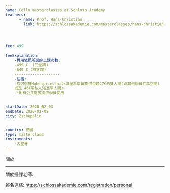 ```yaml
---
name: Cello masterclasses at Schloss Academy
teachers:
      - name: Prof. Hans-Christian 
        link: https://schlossakademie.com/masterclasses/hans-christian-schweiker




fee: 499

feeExplanation: 
    -費用依照所選的上課次數:
    -499 €  (三堂課)
    -649 € (四堂課)
    --------------------
    -住宿:
    -您可選擇Hohenpriessnitz城堡為學員提供每晚27€的雙人間(與其他學員共享空間) 
    或是 46€帶私人浴室單人間)。
    -*附有公共廚房提供學員使用


startDate: 2020-02-03
endDate: 2020-02-09
city: Zschepplin 
      

country: 德國
type: masterclass
instruments:
    -大提琴
---
```

關於



<hr/>


關於授課老師:

報名連結: https://schlossakademie.com/registration/personal


